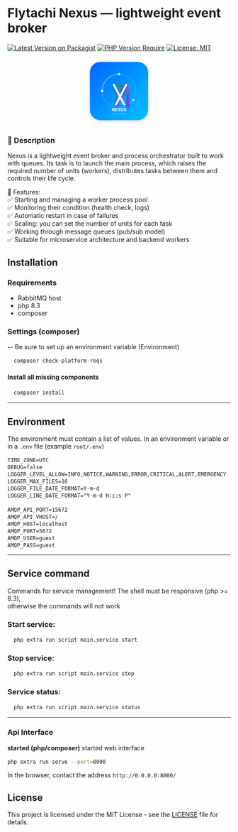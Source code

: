 # Flytachi Nexus — lightweight event broker

[![Latest Version on Packagist](https://img.shields.io/packagist/v/flytachi/nexus.svg?style=flat-square )](https://packagist.org/packages/flytachi/nexus )
[![PHP Version Require](https://img.shields.io/packagist/php-v/flytachi/nexus.svg?style=flat-square )](https://packagist.org/packages/flytachi/nexus )
[![License: MIT](https://img.shields.io/badge/License-MIT-green.svg?style=flat-square )](https://opensource.org/licenses/MIT )

<p align="center">
    <img src="https://raw.githubusercontent.com/Flytachi/php-nexus/main/public/favicon.svg" width="150">
</p>

### 📌 Description

Nexus is a lightweight event broker and process orchestrator built to work with queues.
Its task is to launch the main process, which raises the required number of units (workers), 
distributes tasks between them and controls their life cycle.

🔧 Features:<br>
✅ Starting and managing a worker process pool<br>
✅ Monitoring their condition (health check, logs)<br>
✅ Automatic restart in case of failures<br>
✅ Scaling: you can set the number of units for each task<br>
✅ Working through message queues (pub/sub model)<br>
✅ Suitable for microservice architecture and backend workers<br>

## Installation

### Requirements
- RabbitMQ host
- php 8.3
- composer

### Settings (composer)
-- Be sure to set up an environment variable (Environment)

```sh
  composer check-platform-reqs
```
#### Install all missing components
```sh
  composer install
```

<hr>

## Environment
The environment must contain a list of values.
In an environment variable or in a `.env` file (example `root/.env`)
```.env
TIME_ZONE=UTC
DEBUG=false
LOGGER_LEVEL_ALLOW=INFO,NOTICE,WARNING,ERROR,CRITICAL,ALERT,EMERGENCY
LOGGER_MAX_FILES=10
LOGGER_FILE_DATE_FORMAT=Y-m-d
LOGGER_LINE_DATE_FORMAT="Y-m-d H:i:s P"

AMQP_API_PORT=15672
AMQP_API_VHOST=/
AMQP_HOST=localhost
AMQP_PORT=5672
AMQP_USER=guest
AMQP_PASS=guest
```

<hr>

## Service command
Commands for service management! The shell must be responsive (php >= 8.3),<br>
otherwise the commands will not work
### Start service:
```sh
  php extra run script main.service start 
```

### Stop service:
```sh 
  php extra run script main.service stop 
```

### Service status:
```sh 
  php extra run script main.service status 
```

<hr>

### Api Interface
<strong>started (php/composer)</strong>
started web interface
```sh 
php extra run serve --port=8000
```

In the browser, contact the address `http://0.0.0.0:8000/`

## License
This project is licensed under the MIT License - see the [LICENSE](LICENSE) file for details.
